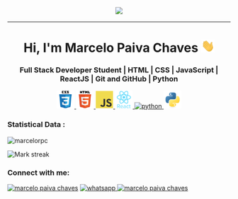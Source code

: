 <p align="center">
  <img src="https://github.com/thompsonemerson/thompsonemerson/raw/master/cover-thompson.png" height="200"/>
</p>
<hr>
<h1 align="center">Hi, I'm Marcelo Paiva Chaves <img src="https://raw.githubusercontent.com/ABSphreak/ABSphreak/master/gifs/Hi.gif" width="30px"></h1>
<h3 align="center">Full Stack Developer Student | HTML | CSS | JavaScript | ReactJS | Git and GitHub | Python </h3>

<p align="center"> 
    <a href="https://www.cprogramming.com/" chools.com/css/" target="_blank" rel="noreferrer"> 
    <img src="https://raw.githubusercontent.com/devicons/devicon/master/icons/css3/css3-original-wordmark.svg" alt="css3" width="40" height="40" /> </a> 
    <a href="https://www.w3.org/html/" target="_blank" rel="noreferrer"> 
    <img src="https://raw.githubusercontent.com/devicons/devicon/master/icons/html5/html5-original-wordmark.svg" alt="html5" width="40" height="40" /> </a> 
    <a href="https://developer.mozilla.org/en-US/docs/Web/JavaScript" target="_blank" rel="noreferrer"> 
    <img src="https://raw.githubusercontent.com/devicons/devicon/master/icons/javascript/javascript-original.svg" alt="javascript" width="40" height="40" /> </a> 
    <a href="https://reactjs.org/" target="_blank" rel="noreferrer"> <img src="https://raw.githubusercontent.com/devicons/devicon/master/icons/react/react-original-wordmark.svg" alt="react" width="40" height="40" /> </a> 
    <a href="https://github.com/" target="_blank" rel="noreferrer"> 
    <img src="https://user-images.githubusercontent.com/25181517/192108374-8da61ba1-99ec-41d7-80b8-fb2f7c0a4948.png" alt="python" width="40" height="40" /> </a> 
    <a href="https://www.python.org" target="_blank" rel="noreferrer"> 
    <img src="https://raw.githubusercontent.com/devicons/devicon/master/icons/python/python-original.svg" alt="python" width="40" height="40" /> </a> 
</p>    

<h3>Statistical Data :</h3>
<p><img align="center" src="https://github-readme-stats.vercel.app/api/top-langs?username=marcelorpc&show_icons=true&locale=en&bg_color=0d1117&text_color=ffffff&layout=compact" alt="marcelorpc" 
    bg_color=#808080/>
</p>
<p>
<img alt="Mark streak" src="https://github-readme-streak-stats.herokuapp.com/?user=marcelorpc&theme=dark&hide_border=true" />
</p>

<h3 align="left">Connect with me:</h3>
<p align="left">
  <a href="https://www.linkedin.com/in/marcelorpc/" target="_blank"><img
      src="https://img.shields.io/badge/LinkedIn-0077B5?style=for-the-badge&logo=linkedin&logoColor=white"
      alt="marcelo paiva chaves" width="120" height="30"/></a>
      <a href="https://wa.me/5521986960700" target="_blank"><img src="https://img.shields.io/badge/WhatsApp-25D366?style=for-the-badge&logo=whatsapp&logoColor=white" alt="whatsapp" width="120" height="30">
      </a>
      <a href="https://www.instagram.com/marcelorpc_fotografia/" target="_blank"><img src="https://img.shields.io/badge/Instagram-E4405F?style=for-the-badge&logo=instagram&logoColor=white" alt="marcelo paiva chaves" width="130" height="30">
      </a>
</p>
